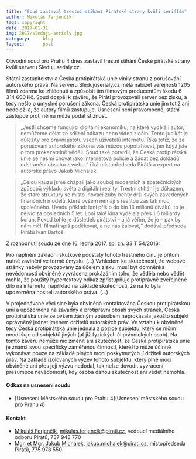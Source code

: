 ```yaml
---
title: "Soud zastavil trestní stíhání Pirátské strany kvůli seriálům"
author: Mikuláš Ferjenčík
tags: copyright
date: 2017-01-31
img: 2017/sleduju-serialy.jpg
category:     blog
layout:       post
---
```

Obvodní soud pro Prahu 4 dnes zastavil trestní stíhání České pirátské strany kvůli serveru Sledujuserialy.cz.

Státní zastupitelství a Česká protipirátská unie vinily stranu z porušování autorského práva. Na serveru Sledujuserialy.cz měla nabízet veřejnosti 1205 filmů zdarma ke zhlédnutí a způsobit tím filmovým producentům škodu 6 314 600 Kč. Soud dospěl k závěru, že Piráti provozovali server bez zisku, a tedy nešlo o úmyslné porušení zákona. Česká protipirátská unie jim totiž ani nedoložila, že autory filmů zastupuje. Usnesení není pravomocné, státní zástupce proti němu může podat stížnost.

> „Jestli chceme fungující digitální ekonomiku, na které vydělá i autor, nemůžeme dělat ze sdílení odkazu nebo videa zločin. Tento judikát je důležitý pro právní jistotu všech uživatelů internetu. Říká totiž, že za porušování autorského zákona vás můžou popotahovat, jen když jste o tom prokazatelně věděli. Soud také potvrdil, že Česká protipirátská unie se nesmí chovat jako internetová policie a žádat bez dokladů odstranění obsahu z webu,“ říká místopředseda Pirátů a expert na autorské právo Jakub Michálek.

> „Celou kauzu jsme chápali jako souboj moderních a zpátečnických způsobů výkladu světa a digitální reality. Trestní stíhání je důkazem, že staré struktury se místo inovací zuby nehty drží svých zavedených finančních modelů, které ovšem nemají s realitou zas tak moc společného. Uvedu příklad: loni přišlo do kin 13 milionů diváků, to je nejvíc za posledních 5 let. Loni také kina vydělala přes 1,6 miliardy korun. Pokud tohle je důsledek pirátství – a já věřím, že je – pak by nám měli filmaři spíš poděkovat, a ne nás žalovat,“ dodává předseda Pirátů Ivan Bartoš.

Z rozhodnutí soudu ze dne 16. ledna 2017, sp. zn. 33 T 54/2016:

Pro naplnění základní skutkové podstaty tohoto trestného činu je přitom nutné zavinění ve formě úmyslu. (…) Vzhledem ke skutečnosti, že webové stránky nebyly provozovány za účelem zisku, musí být domněnka nevědomosti obviněné vyvrácena prokázáním toho, že věděla nebo vědět mohla, že použitý hypertextový odkaz zpřístupňuje protiprávně zveřejněné dílo na internetu, například na základě skutečnosti, že na to byla upozorněna nositeli autorského práva. (…)

V projednávané věci sice byla obviněná kontaktována Českou protipirátskou unií a upozorněna na závadný a protiprávní obsah svých stránek, Česká protipirátská unie se ovšem žádným způsobem neprokázala jakožto subjekt oprávněný jednat jménem držitelů autorských práv. Ve vztahu k obviněné tedy Česká protipirátská unie jednala z pozice subjektu, který se ničím neodlišuje od subjektů jiných (ať již fyzických či právnických osob). Na tomto závěru nemůže nic změnit ani skutečnost, že Česká protipirátská unie je známá svou specificky zaměřenou činností, kteréžto může účinně vykonávat pouze na základě plných mocí poskytnutých jí držiteli autorských práv. Na základě izolovaných výzev tohoto subjektu, který plné moci obviněné ani přes její výzvu nedodal, tak nelze dovodit vyvrácení presumpce nevědomosti, kdy osoba danou skutečnost ani vědět nemohla.

#### Odkaz na usnesení soudu

* [Usnesení Městského soudu pro Prahu 4](Usnesení městského soudu pro Prahu 4)

#### Kontakt

* [Mikuláš Ferjenčík](https://www.pirati.cz/lide/mikulas_ferjencik), [mikulas.ferjencik@pirati.cz](mikulas.ferjencik@pirati.cz), vedoucí mediálního odboru Pirátů, 737 943 770
* [Mgr. et Mgr. Jakub Michálek](https://www.pirati.cz/lide/jakub_michalek), [jakub.michalek@pirati.cz](jakub.michalek@pirati.cz), místopředseda Pirátů, 775 978 550
